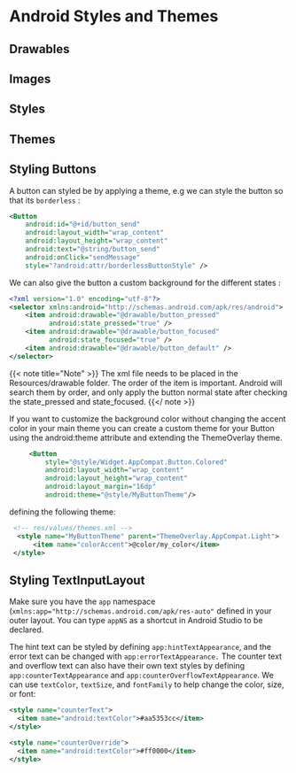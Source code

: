 # Android Styles and Themes

## Drawables

## Images

## Styles

## Themes

## Styling Buttons

A button can styled be by applying a theme, e.g we can style the button so that its `borderless` :

```xml
<Button
    android:id="@+id/button_send"
    android:layout_width="wrap_content"
    android:layout_height="wrap_content"
    android:text="@string/button_send"
    android:onClick="sendMessage"
    style="?android:attr/borderlessButtonStyle" />
```

We can also give the button a custom background for the different states :

```xml
<?xml version="1.0" encoding="utf-8"?>
<selector xmlns:android="http://schemas.android.com/apk/res/android">
    <item android:drawable="@drawable/button_pressed"
          android:state_pressed="true" />
    <item android:drawable="@drawable/button_focused"
          android:state_focused="true" />
    <item android:drawable="@drawable/button_default" />
</selector>
```

{{< note title="Note" >}}
The xml file needs to be placed in the Resources/drawable folder. The order of the item is important. Android will search them by order, and only apply the button normal state after checking the state_pressed and state_focused.
{{</ note >}}

If you want to customize the background color without changing the accent color in your main theme you can create a custom theme for your Button using the android:theme attribute and extending the ThemeOverlay theme.

```xml
     <Button  
         style="@style/Widget.AppCompat.Button.Colored"  
         android:layout_width="wrap_content"  
         android:layout_height="wrap_content" 
         android:layout_margin="16dp"
         android:theme="@style/MyButtonTheme"/> 
```

defining the following theme:

```xml
 <!-- res/values/themes.xml -->
  <style name="MyButtonTheme" parent="ThemeOverlay.AppCompat.Light"> 
      <item name="colorAccent">@color/my_color</item> 
 </style>
 ```

## Styling TextInputLayout

Make sure you have the `app` namespace (`xmlns:app="http://schemas.android.com/apk/res-auto"` defined in your outer layout.  You can type `appNS` as a shortcut in Android Studio to be declared.

The hint text can be styled by defining `app:hintTextAppearance`, and the error text can be changed with `app:errorTextAppearance.`  The counter text and overflow text can also have their own text styles by defining `app:counterTextAppearance` and `app:counterOverflowTextAppearance`.  We can use `textColor`, `textSize`, and `fontFamily` to help change the color, size, or font:

```xml
<style name="counterText">
  <item name="android:textColor">#aa5353cc</item>
</style>

<style name="counterOverride">
  <item name="android:textColor">#ff0000</item>
</style>
```
